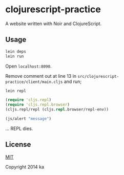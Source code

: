 # clojurescript-practice

A website written with Noir and ClojureScript.

## Usage

```bash
lein deps
lein run
```

Open `localhost:8090`.

Remove comment out at line 13 in `src/clojurescript-practice/client/main.cljs` and run;

```sh
lein repl
```

```clj
(require 'cljs.repl)
(require 'cljs.repl.browser)
(cljs.repl/repl (cljs.repl.browser/repl-env))

(js/alert "message")
```

... REPL dies.

## License

[MIT](http://opensource.org/licenses/MIT)

Copyright 2014 ka
